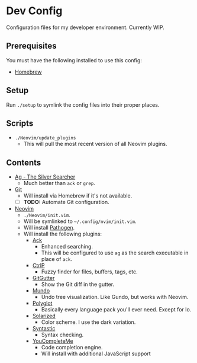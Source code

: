 # Dev Config

Configuration files for my developer environment. Currently WIP.

## Prerequisites

You must have the following installed to use this config:

- [Homebrew](https://brew.sh/)

## Setup

Run `./setup` to symlink the config files into their proper places.

## Scripts

- `./Neovim/update_plugins`
  - This will pull the most recent version of all Neovim plugins.

## Contents

- [Ag - The Silver Searcher](https://geoff.greer.fm/ag/)
  - Much better than `ack` or `grep`.
- [Git](https://git-scm.com/)
  - Will install via Homebrew if it's not available.
  - [ ] **TODO:** Automate Git configuration.
- [Neovim](https://neovim.io/)
  - `./Neovim/init.vim`.
  - Will be symlinked to `~/.config/nvim/init.vim`.
  - Will install [Pathogen](https://github.com/tpope/vim-pathogen).
  - Will install the following plugins:
    - [Ack](https://github.com/mileszs/ack.vim)
      - Enhanced searching.
      - This will be configured to use `ag` as the search executable in place of `ack`.
    - [CtrlP](http://ctrlpvim.github.io/ctrlp.vim/)
      - Fuzzy finder for files, buffers, tags, etc.
    - [GitGutter](https://github.com/airblade/vim-gitgutter)
      - Show the Git diff in the gutter.
    - [Mundo](https://github.com/simnalamburt/vim-mundo)
      - Undo tree visualization. Like Gundo, but works with Neovim.
    - [Polyglot](https://github.com/sheerun/vim-polyglot)
      - Basically every language pack you'll ever need. Except for Io.
    - [Solarized](https://github.com/altercation/vim-colors-solarized)
      - Color scheme. I use the dark variation.
    - [Syntastic](https://github.com/vim-syntastic/syntastic)
      - Syntax checking.
    - [YouCompleteMe](http://valloric.github.io/YouCompleteMe/)
      - Code completion engine.
      - Will install with additional JavaScript support
